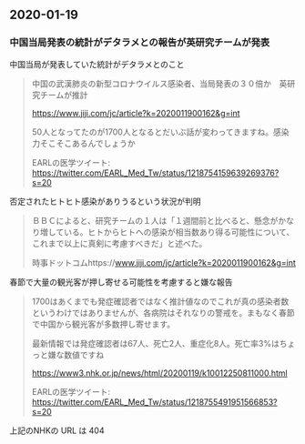 2020-01-19
---

### 中国当局発表の統計がデタラメとの報告が英研究チームが発表

中国当局が発表していた統計がデタラメとのこと

> 中国の武漢肺炎の新型コロナウイルス感染者、当局発表の３０倍か　英研究チームが推計
>
> https://www.jiji.com/jc/article?k=2020011900162&g=int
>
> 50人となってたのが1700人となるとだいぶ話が変わってきますね。感染力そこそこあるんでしょうか
>
> EARLの医学ツイート: https://twitter.com/EARL_Med_Tw/status/1218754159639269376?s=20

否定されたヒトヒト感染がありうるという状況が判明

> ＢＢＣによると、研究チームの１人は「１週間前と比べると、懸念がかなり増している。ヒトからヒトへの感染が相当数あり得る可能性について、これまで以上に真剣に考慮すべきだ」と述べた。
>
> 時事ドットコムhttps://www.jiji.com/jc/article?k=2020011900162&g=int

春節で大量の観光客が押し寄せる可能性を考慮すると嫌な報告

> 1700はあくまでも発症確認者ではなく推計値なのでこれが真の感染者数というわけではありませんが、各病院はそれなりの警戒を。まもなく春節で中国から観光客が多数押し寄せます。
>
> 最新情報では発症確認者は67人、死亡2人、重症化8人。死亡率3%はちょっと嫌な数値ですね
>
> https://www3.nhk.or.jp/news/html/20200119/k10012250811000.html
>
> EARLの医学ツイート: https://twitter.com/EARL_Med_Tw/status/1218755491951566853?s=20

上記のNHKの URL は 404
